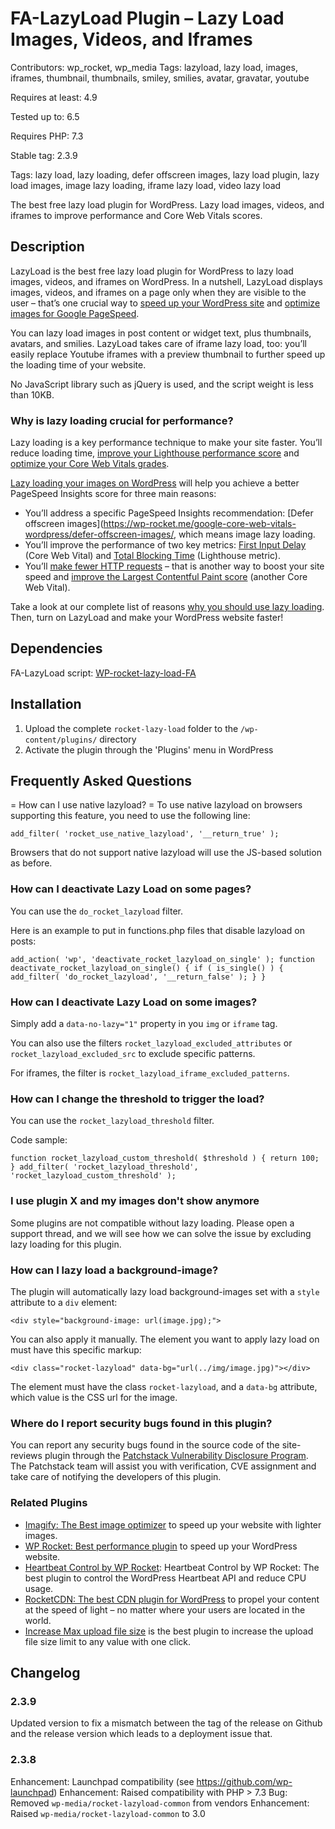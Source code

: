# FA-LazyLoad Plugin – Lazy Load Images, Videos, and Iframes #
Contributors: wp_rocket, wp_media
Tags: lazyload, lazy load, images, iframes, thumbnail, thumbnails, smiley, smilies, avatar, gravatar, youtube

Requires at least: 4.9

Tested up to: 6.5

Requires PHP: 7.3

Stable tag: 2.3.9

Tags: lazy load, lazy loading, defer offscreen images, lazy load plugin, lazy load images, image lazy loading, iframe lazy load, video lazy load

The best free lazy load plugin for WordPress. Lazy load images, videos, and iframes to improve performance and Core Web Vitals scores.

## Description ##

LazyLoad is the best free lazy load plugin for WordPress to lazy load images, videos, and iframes on WordPress. In a nutshell, LazyLoad displays images, videos, and iframes on a page only when they are visible to the user – that’s one crucial way to [speed up your WordPress site](https://wp-rocket.me/blog/guide-to-page-speed-optimization-for-wordpress/) and [optimize images for Google PageSpeed](https://imagify.io/blog/optimize-images-page-speed-google/#lazy-loading).

You can lazy load images in post content or widget text, plus thumbnails, avatars, and smilies. LazyLoad takes care of iframe lazy load, too: you’ll easily replace Youtube iframes with a preview thumbnail to further speed up the loading time of your website.

No JavaScript library such as jQuery is used, and the script weight is less than 10KB.

### Why is lazy loading crucial for performance? ###

Lazy loading is a key performance technique to make your site faster. You’ll reduce loading time, [improve your Lighthouse performance score](https://wp-rocket.me/lighthouse-performance-score-wordpress/) and [optimize your Core Web Vitals grades](https://wp-rocket.me/google-core-web-vitals-wordpress/).

[Lazy loading your images on WordPress](https://wp-rocket.me/blog/lazy-loading-wordpress-5-5/) will help you achieve a better PageSpeed Insights score for three main reasons:

* You’ll address a specific PageSpeed Insights recommendation: [Defer offscreen images](https://wp-rocket.me/google-core-web-vitals-wordpress/defer-offscreen-images/, which means image lazy loading.
* You’ll improve the performance of two key metrics: [First Input Delay](https://wp-rocket.me/google-core-web-vitals-wordpress/improve-first-input-delay/) (Core Web Vital) and [Total Blocking Time](https://wp-rocket.me/lighthouse-performance-score-wordpress/reduce-total-blocking-time/) (Lighthouse metric).
* You’ll [make fewer HTTP requests](https://wp-rocket.me/blog/reduce-http-requests-speed-wordpress-site/) – that is another way to boost your site speed and [improve the Largest Contentful Paint score](https://wp-rocket.me/google-core-web-vitals-wordpress/improve-largest-contentful-paint/) (another Core Web Vital).

Take a look at our complete list of reasons [why you should use lazy loading](https://wp-rocket.me/blog/lazyloading/#section-2). Then, turn on LazyLoad and make your WordPress website faster!


## Dependencies ##

FA-LazyLoad script: [WP-rocket-lazy-load-FA](https://github.com/MohammadTG/WP-rocket-lazy-load-FA)

## Installation ##

1. Upload the complete `rocket-lazy-load` folder to the `/wp-content/plugins/` directory
2. Activate the plugin through the 'Plugins' menu in WordPress

## Frequently Asked Questions ##

= How can I use native lazyload? =
To use native lazyload on browsers supporting this feature, you need to use the following line:

```add_filter( 'rocket_use_native_lazyload', '__return_true' );```

Browsers that do not support native lazyload will use the JS-based solution as before.

### How can I deactivate Lazy Load on some pages? ###

You can use the `do_rocket_lazyload` filter.

Here is an example to put in functions.php files that disable lazyload on posts:

`
add_action( 'wp', 'deactivate_rocket_lazyload_on_single' );
function deactivate_rocket_lazyload_on_single() {
	if ( is_single() ) {
		add_filter( 'do_rocket_lazyload', '__return_false' );
	}
}
`

### How can I deactivate Lazy Load on some images? ###

Simply add a `data-no-lazy="1"` property in you `img` or `iframe` tag.

You can also use the filters `rocket_lazyload_excluded_attributes` or `rocket_lazyload_excluded_src` to exclude specific patterns.

For iframes, the filter is `rocket_lazyload_iframe_excluded_patterns`.

### How can I change the threshold to trigger the load? ###

You can use the `rocket_lazyload_threshold` filter.

Code sample:

`
function rocket_lazyload_custom_threshold( $threshold ) {
	return 100;
}
add_filter( 'rocket_lazyload_threshold', 'rocket_lazyload_custom_threshold' );
`

### I use plugin X and my images don't show anymore ###

Some plugins are not compatible without lazy loading. Please open a support thread, and we will see how we can solve the issue by excluding lazy loading for this plugin.

### How can I lazy load a background-image? ###

The plugin will automatically lazy load background-images set with a `style` attribute to a `div` element:

`<div style="background-image: url(image.jpg);">`

You can also apply it manually. The element you want to apply lazy load on must have this specific markup:

`<div class="rocket-lazyload" data-bg="url(../img/image.jpg)"></div>`

The element must have the class `rocket-lazyload`, and a `data-bg` attribute, which value is the CSS url for the image.

### Where do I report security bugs found in this plugin? ###

You can report any security bugs found in the source code of the site-reviews plugin through the [Patchstack Vulnerability Disclosure Program](https://patchstack.com/database/vdp/rocket-lazy-load). The Patchstack team will assist you with verification, CVE assignment and take care of notifying the developers of this plugin.

### Related Plugins ###

* [Imagify: The Best image optimizer](https://imagify.io/?utm_source=wordpress.org&utm_medium=referral&utm_campaign=LazyLoadPlugin) to speed up your website with lighter images.
* [WP Rocket: Best performance plugin](https://wp-rocket.me/?utm_source=wordpress.org&utm_medium=referral&utm_campaign=LazyLoadPlugin) to speed up your WordPress website.
* [Heartbeat Control by WP Rocket](https://wordpress.org/plugins/heartbeat-control/): Heartbeat Control by WP Rocket: The best plugin to control the WordPress Heartbeat API and reduce CPU usage.
* [RocketCDN: The best CDN plugin for WordPress](https://rocketcdn.me/wordpress/) to propel your content at the speed of light – no matter where your users are located in the world.
* [Increase Max upload file size](https://wordpress.org/plugins/upload-max-file-size/) is the best plugin to increase the upload file size limit to any value with one click.

## Changelog ##
### 2.3.9 ###
Updated version to fix a mismatch between the tag of the release on Github and the release version which leads to a deployment issue that.

### 2.3.8 ###
Enhancement: Launchpad compatibility (see https://github.com/wp-launchpad)
Enhancement: Raised compatibility with PHP > 7.3
Bug: Removed `wp-media/rocket-lazyload-common` from vendors
Enhancement: Raised `wp-media/rocket-lazyload-common` to 3.0
